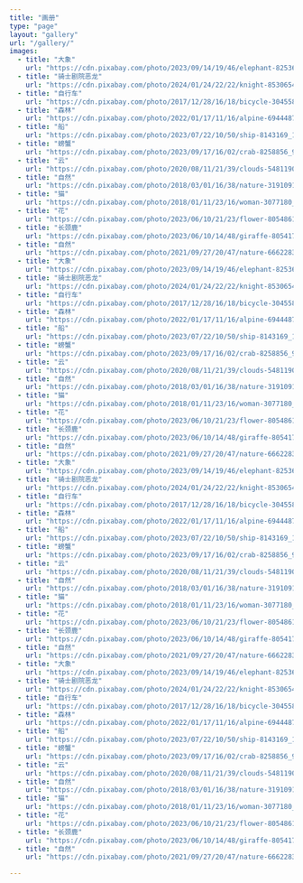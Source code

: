 ```yaml
---
title: "画册"
type: "page"
layout: "gallery"
url: "/gallery/"
images:
  - title: "大象"
    url: "https://cdn.pixabay.com/photo/2023/09/14/19/46/elephant-8253639_1280.jpg"
  - title: "骑士剧院恶龙"
    url: "https://cdn.pixabay.com/photo/2024/01/24/22/22/knight-8530654_1280.jpg"
  - title: "自行车"
    url: "https://cdn.pixabay.com/photo/2017/12/28/16/18/bicycle-3045580_1280.jpg"
  - title: "森林"
    url: "https://cdn.pixabay.com/photo/2022/01/17/11/16/alpine-6944487_1280.jpg"
  - title: "船"
    url: "https://cdn.pixabay.com/photo/2023/07/22/10/50/ship-8143169_1280.jpg"
  - title: "螃蟹"
    url: "https://cdn.pixabay.com/photo/2023/09/17/16/02/crab-8258856_960_720.jpg"
  - title: "云"
    url: "https://cdn.pixabay.com/photo/2020/08/11/21/39/clouds-5481190_1280.jpg"
  - title: "自然"
    url: "https://cdn.pixabay.com/photo/2018/03/01/16/38/nature-3191091_1280.jpg"
  - title: "猫"
    url: "https://cdn.pixabay.com/photo/2018/01/11/23/16/woman-3077180_1280.jpg"
  - title: "花"
    url: "https://cdn.pixabay.com/photo/2023/06/10/21/23/flower-8054861_1280.jpg"
  - title: "长颈鹿"
    url: "https://cdn.pixabay.com/photo/2023/06/10/14/48/giraffe-8054174_1280.jpg"
  - title: "自然"
    url: "https://cdn.pixabay.com/photo/2021/09/27/20/47/nature-6662283_1280.jpg"
  - title: "大象"
    url: "https://cdn.pixabay.com/photo/2023/09/14/19/46/elephant-8253639_1280.jpg"
  - title: "骑士剧院恶龙"
    url: "https://cdn.pixabay.com/photo/2024/01/24/22/22/knight-8530654_1280.jpg"
  - title: "自行车"
    url: "https://cdn.pixabay.com/photo/2017/12/28/16/18/bicycle-3045580_1280.jpg"
  - title: "森林"
    url: "https://cdn.pixabay.com/photo/2022/01/17/11/16/alpine-6944487_1280.jpg"
  - title: "船"
    url: "https://cdn.pixabay.com/photo/2023/07/22/10/50/ship-8143169_1280.jpg"
  - title: "螃蟹"
    url: "https://cdn.pixabay.com/photo/2023/09/17/16/02/crab-8258856_960_720.jpg"
  - title: "云"
    url: "https://cdn.pixabay.com/photo/2020/08/11/21/39/clouds-5481190_1280.jpg"
  - title: "自然"
    url: "https://cdn.pixabay.com/photo/2018/03/01/16/38/nature-3191091_1280.jpg"
  - title: "猫"
    url: "https://cdn.pixabay.com/photo/2018/01/11/23/16/woman-3077180_1280.jpg"
  - title: "花"
    url: "https://cdn.pixabay.com/photo/2023/06/10/21/23/flower-8054861_1280.jpg"
  - title: "长颈鹿"
    url: "https://cdn.pixabay.com/photo/2023/06/10/14/48/giraffe-8054174_1280.jpg"
  - title: "自然"
    url: "https://cdn.pixabay.com/photo/2021/09/27/20/47/nature-6662283_1280.jpg"
  - title: "大象"
    url: "https://cdn.pixabay.com/photo/2023/09/14/19/46/elephant-8253639_1280.jpg"
  - title: "骑士剧院恶龙"
    url: "https://cdn.pixabay.com/photo/2024/01/24/22/22/knight-8530654_1280.jpg"
  - title: "自行车"
    url: "https://cdn.pixabay.com/photo/2017/12/28/16/18/bicycle-3045580_1280.jpg"
  - title: "森林"
    url: "https://cdn.pixabay.com/photo/2022/01/17/11/16/alpine-6944487_1280.jpg"
  - title: "船"
    url: "https://cdn.pixabay.com/photo/2023/07/22/10/50/ship-8143169_1280.jpg"
  - title: "螃蟹"
    url: "https://cdn.pixabay.com/photo/2023/09/17/16/02/crab-8258856_960_720.jpg"
  - title: "云"
    url: "https://cdn.pixabay.com/photo/2020/08/11/21/39/clouds-5481190_1280.jpg"
  - title: "自然"
    url: "https://cdn.pixabay.com/photo/2018/03/01/16/38/nature-3191091_1280.jpg"
  - title: "猫"
    url: "https://cdn.pixabay.com/photo/2018/01/11/23/16/woman-3077180_1280.jpg"
  - title: "花"
    url: "https://cdn.pixabay.com/photo/2023/06/10/21/23/flower-8054861_1280.jpg"
  - title: "长颈鹿"
    url: "https://cdn.pixabay.com/photo/2023/06/10/14/48/giraffe-8054174_1280.jpg"
  - title: "自然"
    url: "https://cdn.pixabay.com/photo/2021/09/27/20/47/nature-6662283_1280.jpg"
  - title: "大象"
    url: "https://cdn.pixabay.com/photo/2023/09/14/19/46/elephant-8253639_1280.jpg"
  - title: "骑士剧院恶龙"
    url: "https://cdn.pixabay.com/photo/2024/01/24/22/22/knight-8530654_1280.jpg"
  - title: "自行车"
    url: "https://cdn.pixabay.com/photo/2017/12/28/16/18/bicycle-3045580_1280.jpg"
  - title: "森林"
    url: "https://cdn.pixabay.com/photo/2022/01/17/11/16/alpine-6944487_1280.jpg"
  - title: "船"
    url: "https://cdn.pixabay.com/photo/2023/07/22/10/50/ship-8143169_1280.jpg"
  - title: "螃蟹"
    url: "https://cdn.pixabay.com/photo/2023/09/17/16/02/crab-8258856_960_720.jpg"
  - title: "云"
    url: "https://cdn.pixabay.com/photo/2020/08/11/21/39/clouds-5481190_1280.jpg"
  - title: "自然"
    url: "https://cdn.pixabay.com/photo/2018/03/01/16/38/nature-3191091_1280.jpg"
  - title: "猫"
    url: "https://cdn.pixabay.com/photo/2018/01/11/23/16/woman-3077180_1280.jpg"
  - title: "花"
    url: "https://cdn.pixabay.com/photo/2023/06/10/21/23/flower-8054861_1280.jpg"
  - title: "长颈鹿"
    url: "https://cdn.pixabay.com/photo/2023/06/10/14/48/giraffe-8054174_1280.jpg"
  - title: "自然"
    url: "https://cdn.pixabay.com/photo/2021/09/27/20/47/nature-6662283_1280.jpg"

---
```


